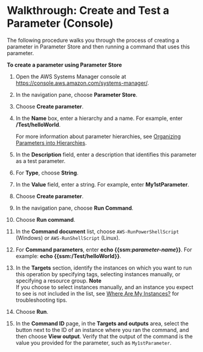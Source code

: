 # Walkthrough: Create and Test a Parameter \(Console\)<a name="sysman-paramstore-console"></a>

The following procedure walks you through the process of creating a parameter in Parameter Store and then running a command that uses this parameter\.

**To create a parameter using Parameter Store**

1. Open the AWS Systems Manager console at [https://console\.aws\.amazon\.com/systems\-manager/](https://console.aws.amazon.com/systems-manager/)\.

1. In the navigation pane, choose **Parameter Store**\. 

1. Choose **Create parameter**\.

1. In the **Name** box, enter a hierarchy and a name\. For example, enter **/Test/helloWorld**\.

   For more information about parameter hierarchies, see [Organizing Parameters into Hierarchies](sysman-paramstore-su-organize.md)\.

1. In the **Description** field, enter a description that identifies this parameter as a test parameter\.

1. For **Type**, choose **String**\.

1. In the **Value** field, enter a string\. For example, enter **My1stParameter**\.

1. Choose **Create parameter**\.

1. In the navigation pane, choose **Run Command**\. 

1. Choose **Run command**\.

1. In the **Command document** list, choose `AWS-RunPowerShellScript` \(Windows\) or `AWS-RunShellScript` \(Linux\)\. 

1. For **Command parameters**, enter **echo \{\{ssm:*parameter\-name*\}\}**\. For example: **echo \{\{ssm:/Test/helloWorld\}\}**\. 

1. In the **Targets** section, identify the instances on which you want to run this operation by specifying tags, selecting instances manually, or specifying a resource group\.
**Note**  
If you choose to select instances manually, and an instance you expect to see is not included in the list, see [Where Are My Instances?](troubleshooting-remote-commands.md#where-are-instances) for troubleshooting tips\.

1. Choose **Run**\.

1. In the **Command ID** page, in the **Targets and outputs** area, select the button next to the ID of an instance where you ran the command, and then choose **View output**\. Verify that the output of the command is the value you provided for the parameter, such as `My1stParameter`\.